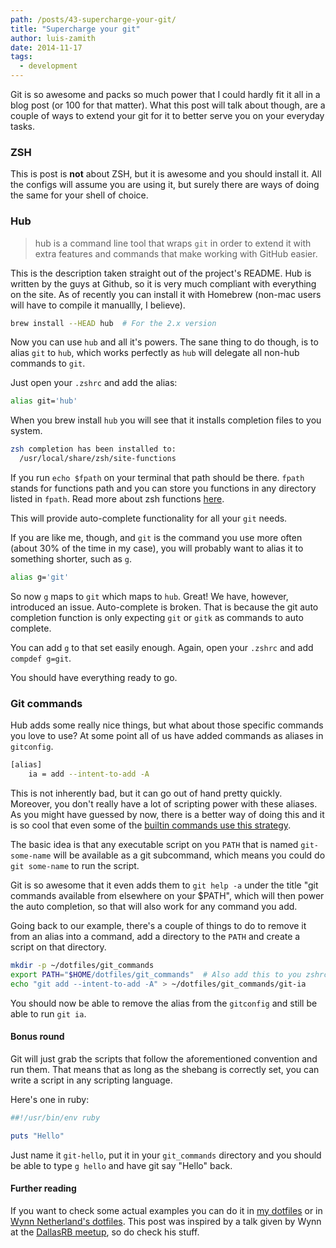 ```yaml
---
path: /posts/43-supercharge-your-git/
title: "Supercharge your git"
author: luis-zamith
date: 2014-11-17
tags:
  - development
---
```



Git is so awesome and packs so much power that I could hardly fit it all in a
blog post (or 100 for that matter). What this post will talk about though, are a
couple of ways to extend your git for it to better serve you on your everyday
tasks.

### ZSH

This is post is **not** about ZSH, but it is awesome and you should install it. All
the configs will assume you are using it, but surely there are ways of doing the
same for your shell of choice.

### Hub

> hub is a command line tool that wraps `git` in order to extend it with extra
> features and commands that make working with GitHub easier.

This is the description taken straight out of the project's README. Hub is
written by the guys at Github, so it is very much compliant with everything on
the site. As of recently you can install it with Homebrew (non-mac users will
have to compile it manuallly, I believe).

```bash
brew install --HEAD hub  # For the 2.x version
```

Now you can use `hub` and all it's powers. The sane thing to do though, is to
alias `git` to `hub`, which works perfectly as `hub` will delegate all non-hub
commands to `git`.

Just open your `.zshrc` and add the alias:

```bash
alias git='hub'
```

When you brew install `hub` you will see that it installs completion files to
you system.

```bash
zsh completion has been installed to:
  /usr/local/share/zsh/site-functions
```

If you run `echo $fpath` on your terminal that path should be there. `fpath`
stands for functions path and you can store you functions in any directory
listed in `fpath`. Read more about zsh functions
[here](https://zsh.sourceforge.net/Doc/Release/Functions.html).

This will provide auto-complete functionality for all your `git` needs.

If you are like me, though, and `git` is the command you use more often (about
30% of the time in my case), you will probably want to alias it to something
shorter, such as `g`.

```bash
alias g='git'
```

So now `g` maps to `git` which maps to `hub`. Great! We have, however,
introduced an issue. Auto-complete is broken. That is because the git auto
completion function is only expecting `git` or `gitk` as commands to auto
complete.

You can add `g` to that set easily enough. Again, open your `.zshrc` and add
`compdef g=git`.

You should have everything ready to go.

### Git commands

Hub adds some really nice things, but what about those specific commands you
love to use? At some point all of us have added commands as aliases in
`gitconfig`.

```bash
[alias]
    ia = add --intent-to-add -A
```

This is not inherently bad, but it can go out of hand pretty quickly. Moreover,
you don't really have a lot of scripting power with these aliases. As you might
have guessed by now, there is a better way of doing this and it is so cool that
even some of the [builtin commands use this strategy](https://github.com/git/git/blob/master/git-bisect.sh).

The basic idea is that any executable script on you `PATH` that is named
`git-some-name` will be available as a git subcommand, which means you could do
`git some-name` to run the script.

Git is so awesome that it even adds them to `git help -a` under the title "git
commands available from elsewhere on your $PATH", which will then power the auto
completion, so that will also work for any command you add.

Going back to our example, there's a couple of things to do to remove it from an
alias into a command, add a directory to the `PATH` and create a script on that
directory.

```bash
mkdir -p ~/dotfiles/git_commands
export PATH="$HOME/dotfiles/git_commands"  # Also add this to you zshrc, to persist it
echo "git add --intent-to-add -A" > ~/dotfiles/git_commands/git-ia
```

You should now be able to remove the alias from the `gitconfig` and still be able
to run `git ia`.

#### Bonus round

Git will just grab the scripts that follow the aforementioned convention and run
them. That means that as long as the shebang is correctly set, you can write a
script in any scripting language.

Here's one in ruby:

```ruby
##!/usr/bin/env ruby

puts "Hello"
```

Just name it `git-hello`, put it in your `git_commands` directory and you should
be able to type `g hello` and have git say "Hello" back.

#### Further reading

If you want to check some actual examples you can do it in [my dotfiles](https://github.com/zamith/dotfiles/tree/master/git_plugins)
or in [Wynn Netherland's dotfiles](https://github.com/pengwynn/dotfiles/tree/master/bin).
This post was inspired by a talk given by Wynn at the [DallasRB meetup](https://www.dallasrb.org/),
so do check his stuff.

